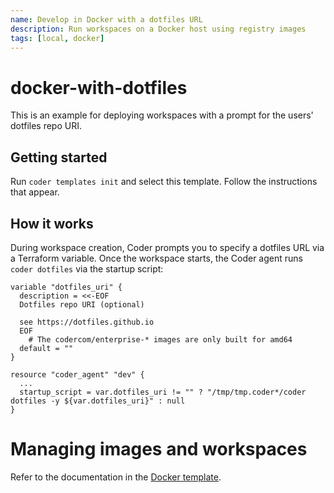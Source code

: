 ```yaml
---
name: Develop in Docker with a dotfiles URL
description: Run workspaces on a Docker host using registry images 
tags: [local, docker]
---
```


# docker-with-dotfiles

This is an example for deploying workspaces with a prompt for the users' dotfiles repo URI.

## Getting started

Run `coder templates init` and select this template. Follow the instructions that appear. 

## How it works

During workspace creation, Coder prompts you to specify a dotfiles URL via a Terraform variable. Once the workspace starts, the Coder agent runs `coder dotfiles` via the startup script:

```hcl
variable "dotfiles_uri" {
  description = <<-EOF
  Dotfiles repo URI (optional)

  see https://dotfiles.github.io
  EOF
    # The codercom/enterprise-* images are only built for amd64
  default = ""
}

resource "coder_agent" "dev" {
  ...
  startup_script = var.dotfiles_uri != "" ? "/tmp/tmp.coder*/coder dotfiles -y ${var.dotfiles_uri}" : null
}
```

# Managing images and workspaces

Refer to the documentation in the [Docker template](../docker/README.md).
